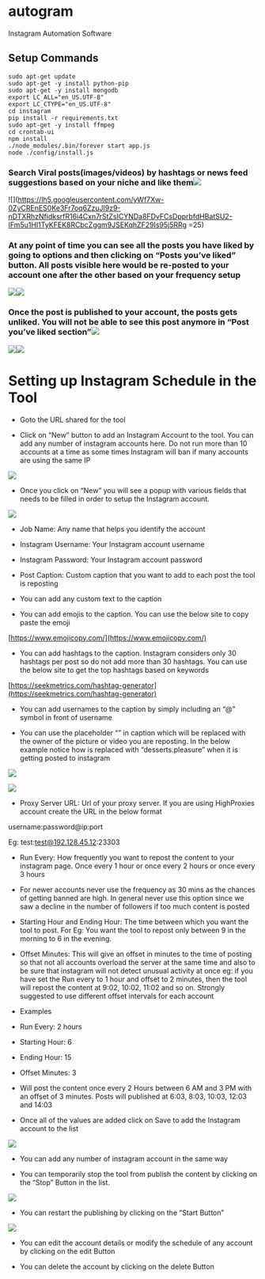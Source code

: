 # autogram
Instagram Automation Software

Setup Commands
-------------
    sudo apt-get update
    sudo apt-get -y install python-pip
    sudo apt-get -y install mongodb
    export LC_ALL="en_US.UTF-8"
    export LC_CTYPE="en_US.UTF-8"
    cd instagram
    pip install -r requirements.txt
    sudo apt-get -y install ffmpeg
    cd crontab-ui
    npm install
    ./node_modules/.bin/forever start app.js
    node ./config/install.js
  
  
  



### Search Viral posts(images/videos) by hashtags or news feed suggestions based on your niche and like them![](https://lh6.googleusercontent.com/Sasp8Sbphtn3cSr5iFP5bbCjP2JFiUIISUCJ0InWE7BhLImaB38hbT6Zf3wWEhjfeFnazkacA5T-eDexsCZ5PCQRzCLHgIeFhBCsi55IRW0UFCoTudsjq0yxVSd4taaae_cGfvnv)

  
  
![](https://lh5.googleusercontent.com/yWf7Xw-0ZyCREnES0Ke3Fr7oq6ZzuJl9z9-nDTXRhzNfidksrfR16i4Cxn7rStZsICYNDa8FDvFCsDpprbfdHBatSU2-IFm5u1HI1TyKFEK8RCbcZggm9JSEKqhZF29Is95j5RRg =25)  
  
  
  
  
  
  
  
  
  
  
  
  
  
  
  
  
  
  
  
  
  
  

### At any point of time you can see all the posts you have liked by going to options and then clicking on “Posts you’ve liked” button. All posts visible here would be re-posted to your account one after the other based on your frequency setup

  
  
![](https://lh5.googleusercontent.com/pKdUD0VeIs43odrY_BS3LK4EceMrF2wbkCSngapkNifJ8RSM4FUnBZ0QWNM72W8bHrqBeR9s2NCkpW7rstmckAT9iUsnI0TlXb0Z8g6XVDotrWbyOMmSdbOmC2dvsAbAwReNtPvt)![](https://lh6.googleusercontent.com/cuIMmi8GFnqfUhlRpqMVen24ITEX0mnORmJjUJGdY1UBWslAzbuQQ09lqT_dgFBX592GwY6EivBYhT5uAX_KQRxFChV5kt6TGkfJSQ7pHPDRFmq0cwTGAcyCPzZhPhDQfr9CwsDl)  
  
  
  
  
  
  
  
  
  
  
  
  
  
  
  
  
  
  
  
  
  
  
  
  
  
  
  
  
  
  
  
  
  
  
  

### Once the post is published to your account, the posts gets unliked. You will not be able to see this post anymore in “Post you’ve liked section”![](https://lh3.googleusercontent.com/51ZEykAFnCMo7uuzjEggAbhQYLl4Wsbnmjl_PS-KLZ-Yj62E0EcVbe83w0qeow8UTW4DYAlA7Xzs9F_1hu9iUOXOUtnIW3GR4nBsajLGSTJhtwjuu_SSO_-SKtl9Olk9H65m4d-S)

  
![](https://lh6.googleusercontent.com/O5itd4jAyFgL9zhqwBNbPtGuYKTi2a1IsHbEP5MK2tvR6Z6e7aa9eSlX3DSPjyWFT43o6YGAPbnd17yFIdU73Iu2LotB1m6FApSyYJcAfNsdt3WJMAJr2Jja5dTW90gADS4xlTsb)![](https://lh4.googleusercontent.com/kpxnUxmRbSWBUItuva6su3F5hg8NHG98LIOIYTdhCMr85_erQ2kIxvNei7xR3ROP2v97_48SRV0HC4oZ8Cvu8RZueN4_eTeba7kusir3gQlobLbf_daLYDShjLMEuv-AE6M_Rmie)  
  
  
  
  
  
  
  
  

# Setting up Instagram Schedule in the Tool

-   Goto the URL shared for the tool
    
-   Click on “New” button to add an Instagram Account to the tool. You can add any number of instagram accounts here. Do not run more than 10 accounts at a time as some times Instagram will ban if many accounts are using the same IP
    

![](https://lh5.googleusercontent.com/YCaZsGciOkIU6N-vqWf5f5URB-G25qREieFbtvoskyZi8kgXCSDoavTcRE9Ope7J2pZUN_WCC8NKUxscBlpFWRd0vnhV_Hl9ErZYsEC6J0bAxRYZubeYr1OjJv-6n3G636USsTHk)

  

-   Once you click on “New” you will see a popup with various fields that needs to be filled in order to setup the Instagram account.
    

  
![](https://lh3.googleusercontent.com/xDKM7rPNKjDoajTO7U381xbVKzGwutlXnnDvX1E7Mpiy4ZpuFaTJSP7bxyaGTKHuKtRaHK9yR3kP1dwtJIMg3kQyIr2bC_je_aooe9SSiAPwzdk1exFqlsTKDh2w6cx1pKgowosr)

-   Job Name: Any name that helps you identify the account
    
-   Instagram Username: Your Instagram account username
    
-   Instagram Password: Your Instagram account password
    
-   Post Caption: Custom caption that you want to add to each post the tool is reposting
    

-   You can add any custom text to the caption
    
-   You can add emojis to the caption. You can use the below site to copy paste the emoji
    

[https://www.emojicopy.com/](https://www.emojicopy.com/)

-   You can add hashtags to the caption. Instagram considers only 30 hashtags per post so do not add more than 30 hashtags. You can use the below site to get the top hashtags based on keywords
    

[https://seekmetrics.com/hashtag-generator](https://seekmetrics.com/hashtag-generator)

-   You can add usernames to the caption by simply including an “@” symbol in front of username
    
-   You can use the placeholder “<username>” in caption which will be replaced with the owner of the picture or video you are reposting. In the below example notice how <username> is replaced with “desserts.pleasure” when it is getting posted to instagram
    

  
  
![](https://lh6.googleusercontent.com/7rco3K3DoiQSy4pUrTeQsiVFSpA22pJW76ESPJzDtKSoVZ1UWBPAPCRmyv8sc7sJRanB1PlEdxVcm6COy9_-I0VypF2r0RXLbWQqYkDRgXYGOCtBaoAaWIX0pgOrDNuVLJEMGeAP)

  

  
  
  
  
  
  
  
  
  
  
  
  
  
  
  
  
  
  
  
  
  
  
  
  
![](https://lh5.googleusercontent.com/jfk7dNePLTKejtDtt5EBl4FxgqxIstbR-_nw4Nomuxy-oKghuLxqM-oInnKKyE0abdpFuxEM_gZYRRE_oyOg4S6l1skH9xpCLK_4OF0jrFXEzCQm2bFYfPRsRNFksZ90lIYfyQU4)  
  
  
  
  
  
  
  
  
  
  
  
  
  
  
  
  
  
  
  
  
  
  
  
  
  
  
  
  
  
  
  
  
  
  

-   Proxy Server URL: Url of your proxy server. If you are using HighProxies account create the URL in the below format
    

username:password@ip:port

Eg: test:test@192.128.45.12:23303

  

-   Run Every: How frequently you want to repost the content to your instagram page. Once every 1 hour or once every 2 hours or once every 3 hours
    

-   For newer accounts never use the frequency as 30 mins as the chances of getting banned are high. In general never use this option since we saw a decline in the number of followers if too much content is posted
    

-   Starting Hour and Ending Hour: The time between which you want the tool to post. For Eg: You want the tool to repost only between 9 in the morning to 6 in the evening.
    
-   Offset Minutes: This will give an offset in minutes to the time of posting so that not all accounts overload the server at the same time and also to be sure that instagram will not detect unusual activity at once eg: if you have set the Run every to 1 hour and offset to 2 minutes, then the tool will repost the content at 9:02, 10:02, 11:02 and so on. Strongly suggested to use different offset intervals for each account
    
-   Examples
    

-   Run Every: 2 hours
    
-   Starting Hour: 6
    
-   Ending Hour: 15
    
-   Offset Minutes: 3
    
-   Will post the content once every 2 Hours between 6 AM and 3 PM with an offset of 3 minutes. Posts will published at 6:03, 8:03, 10:03, 12:03 and 14:03
    

-   Once all of the values are added click on Save to add the Instagram account to the list
    

![](https://lh6.googleusercontent.com/ka12JM0HOE54XjH2BtepKHKnjm8h3S_rHa25HYW3t8ctepOPSlfK8Q9qxoXqaruk4jlYGNagdIsv1X5QND1lEJe1Qg1KtYceCcdWXGXtlhtQBk4l9hu2wBSOOgR987K88LmXtqJX)

-   You can add any number of instagram account in the same way
    
-   You can temporarily stop the tool from publish the content by clicking on the “Stop” Button in the list.
    

![](https://lh6.googleusercontent.com/kdv4harX-bz89XRvEkWn52odM9wBezkUp9mf6a5Fx7Zk4polMMePv9_fbW0Q8xwL0xCOqvHFlyrDWEU0wZlVSlA7EzS03Nv9m4eBQKTA9PEIMZ33BTTJ3zpDq6sbnPpDen2B0l-h)

-   You can restart the publishing by clicking on the “Start Button”
    

![](https://lh3.googleusercontent.com/nPUckothkv8hAh8stLL0l45t00hPMFQNLqASfEk7fQBt889mv80pixG8WyidGuau3OZ72yREGR4UcmcTvV7J_FhgnRh-6GtztapinMQBtL8IVsU-j0q4yJ5Sc0_58obvHw8E-t1B)

-   You can edit the account details or modify the schedule of any account by clicking on the edit Button
    
-   You can delete the account by clicking on the delete Button
    

  
